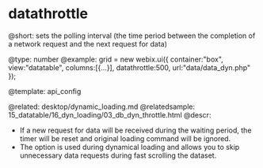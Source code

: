 datathrottle
=============


@short: sets the polling interval (the time period between the completion of a network request and the next request for data)
	

@type:  number
@example:
grid = new webix.ui({
	container:"box",
	view:"datatable",
	columns:[{...}],
	datathrottle:500,
	url:"data/data_dyn.php"
});

@template:	api_config

@related:
	desktop/dynamic_loading.md
@relatedsample:
	15_datatable/16_dyn_loading/03_db_dyn_throttle.html
@descr:


* If a new request for data will be received during the waiting period, the timer will be reset and original loading command will be ignored. 
* The option is used during dynamical loading and allows you to skip unnecessary data requests during fast scrolling the dataset. 